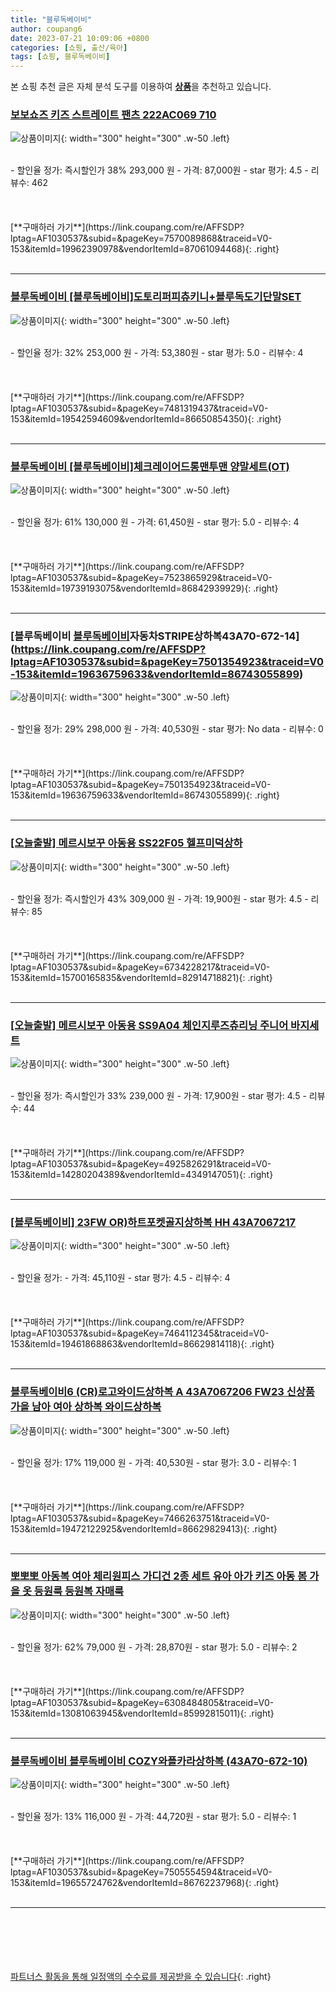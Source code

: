 ```yaml
---
title: "블루독베이비"
author: coupang6
date: 2023-07-21 10:09:06 +0800
categories: [쇼핑, 출산/육아]
tags: [쇼핑, 블루독베이비]
---
```


본 쇼핑 추천 글은 자체 분석 도구를 이용하여 [**상품**](https://link.coupang.com/a/bao1ui)을 추천하고 있습니다.

### [보보쇼즈 키즈 스트레이트 팬츠 222AC069 710](https://link.coupang.com/re/AFFSDP?lptag=AF1030537&subid=&pageKey=7570089868&traceid=V0-153&itemId=19962390978&vendorItemId=87061094468)

![상품이미지](https://thumbnail8.coupangcdn.com/thumbnails/remote/230x230ex/image/vendor_inventory/8637/3da456d897e335ce7a7903b5fdcd0872480785cf5e871b7ea9f30e21c1ba.jpeg){: width="300" height="300" .w-50 .left}


<br>
- 할인율 정가: 즉시할인가 38%  293,000   원
- 가격: 87,000원
- star 평가: 4.5
- 리뷰수: 462
<br>
<br>
<br>
<br>
[**구매하러 가기**](https://link.coupang.com/re/AFFSDP?lptag=AF1030537&subid=&pageKey=7570089868&traceid=V0-153&itemId=19962390978&vendorItemId=87061094468){: .right}
<br>
<br>

---

### [블루독베이비 [블루독베이비]도토리퍼피츄키니+블루독도기단말SET](https://link.coupang.com/re/AFFSDP?lptag=AF1030537&subid=&pageKey=7481319437&traceid=V0-153&itemId=19542594609&vendorItemId=86650854350)

![상품이미지](https://thumbnail8.coupangcdn.com/thumbnails/remote/230x230ex/image/vendor_inventory/f8d5/12a5eb04bfdb4dd631a9d2c3b7244cd9ef35e55464aedba259f663464d9c.JPG){: width="300" height="300" .w-50 .left}


<br>
- 할인율 정가: 32%  253,000   원
- 가격: 53,380원
- star 평가: 5.0
- 리뷰수: 4
<br>
<br>
<br>
<br>
[**구매하러 가기**](https://link.coupang.com/re/AFFSDP?lptag=AF1030537&subid=&pageKey=7481319437&traceid=V0-153&itemId=19542594609&vendorItemId=86650854350){: .right}
<br>
<br>

---

### [블루독베이비 [블루독베이비]체크레이어드롱맨투맨 양말세트(OT)](https://link.coupang.com/re/AFFSDP?lptag=AF1030537&subid=&pageKey=7523865929&traceid=V0-153&itemId=19739193075&vendorItemId=86842939929)

![상품이미지](https://thumbnail8.coupangcdn.com/thumbnails/remote/230x230ex/image/vendor_inventory/de49/fb47ba129d8154d7ea0985da087f6714673190014f50e7370b6ec852e5c5.jpg){: width="300" height="300" .w-50 .left}


<br>
- 할인율 정가: 61%  130,000   원
- 가격: 61,450원
- star 평가: 5.0
- 리뷰수: 4
<br>
<br>
<br>
<br>
[**구매하러 가기**](https://link.coupang.com/re/AFFSDP?lptag=AF1030537&subid=&pageKey=7523865929&traceid=V0-153&itemId=19739193075&vendorItemId=86842939929){: .right}
<br>
<br>

---

### [블루독베이비 [블루독베이비](GN)자동차STRIPE상하복43A70-672-14](https://link.coupang.com/re/AFFSDP?lptag=AF1030537&subid=&pageKey=7501354923&traceid=V0-153&itemId=19636759633&vendorItemId=86743055899)

![상품이미지](https://thumbnail6.coupangcdn.com/thumbnails/remote/230x230ex/image/vendor_inventory/78bd/ced9db411ddc0a8a212f2d167684bfb1a267ecc3c7da73c98532b0d17cb8.jpg){: width="300" height="300" .w-50 .left}


<br>
- 할인율 정가: 29%  298,000   원
- 가격: 40,530원
- star 평가: No data
- 리뷰수: 0
<br>
<br>
<br>
<br>
[**구매하러 가기**](https://link.coupang.com/re/AFFSDP?lptag=AF1030537&subid=&pageKey=7501354923&traceid=V0-153&itemId=19636759633&vendorItemId=86743055899){: .right}
<br>
<br>

---

### [[오늘출발] 메르시보꾸 아동용 SS22F05 헬프미덕상하](https://link.coupang.com/re/AFFSDP?lptag=AF1030537&subid=&pageKey=6734228217&traceid=V0-153&itemId=15700165835&vendorItemId=82914718821)

![상품이미지](https://thumbnail8.coupangcdn.com/thumbnails/remote/230x230ex/image/vendor_inventory/0397/2d1bc28e383f94b9a254c6fde29335cd7a5952d0fc28c56367f8ba9a3681.jpg){: width="300" height="300" .w-50 .left}


<br>
- 할인율 정가: 즉시할인가 43%  309,000   원
- 가격: 19,900원
- star 평가: 4.5
- 리뷰수: 85
<br>
<br>
<br>
<br>
[**구매하러 가기**](https://link.coupang.com/re/AFFSDP?lptag=AF1030537&subid=&pageKey=6734228217&traceid=V0-153&itemId=15700165835&vendorItemId=82914718821){: .right}
<br>
<br>

---

### [[오늘출발] 메르시보꾸 아동용 SS9A04 체인지루즈츄리닝 주니어 바지세트](https://link.coupang.com/re/AFFSDP?lptag=AF1030537&subid=&pageKey=4925826291&traceid=V0-153&itemId=14280204389&vendorItemId=4349147051)

![상품이미지](https://thumbnail9.coupangcdn.com/thumbnails/remote/230x230ex/image/vendor_inventory/6a89/7a6ca7892a456cc273524374c84026c1f6ea5f2ebe75ea47b05af4e6044d.jpg){: width="300" height="300" .w-50 .left}


<br>
- 할인율 정가: 즉시할인가 33%  239,000   원
- 가격: 17,900원
- star 평가: 4.5
- 리뷰수: 44
<br>
<br>
<br>
<br>
[**구매하러 가기**](https://link.coupang.com/re/AFFSDP?lptag=AF1030537&subid=&pageKey=4925826291&traceid=V0-153&itemId=14280204389&vendorItemId=4349147051){: .right}
<br>
<br>

---

### [[블루독베이비] 23FW OR)하트포켓골지상하복 HH 43A7067217](https://link.coupang.com/re/AFFSDP?lptag=AF1030537&subid=&pageKey=7464112345&traceid=V0-153&itemId=19461868863&vendorItemId=86629814118)

![상품이미지](https://thumbnail8.coupangcdn.com/thumbnails/remote/230x230ex/image/vendor_inventory/0d14/c0d56ac376ba508ceff3815bb7f7488230fdf1c7a13502d5a6aa857a1c74.jpg){: width="300" height="300" .w-50 .left}


<br>
- 할인율 정가: 
- 가격: 45,110원
- star 평가: 4.5
- 리뷰수: 4
<br>
<br>
<br>
<br>
[**구매하러 가기**](https://link.coupang.com/re/AFFSDP?lptag=AF1030537&subid=&pageKey=7464112345&traceid=V0-153&itemId=19461868863&vendorItemId=86629814118){: .right}
<br>
<br>

---

### [블루독베이비6 (CR)로고와이드상하복 A 43A7067206 FW23 신상품 가을 남아 여아 상하복 와이드상하복](https://link.coupang.com/re/AFFSDP?lptag=AF1030537&subid=&pageKey=7466263751&traceid=V0-153&itemId=19472122925&vendorItemId=86629829413)

![상품이미지](https://thumbnail10.coupangcdn.com/thumbnails/remote/230x230ex/image/vendor_inventory/e756/d4e234e19e9e0a9c36d33740372180d1c3f6fcf0418833deb67adc1f59b8.jpg){: width="300" height="300" .w-50 .left}


<br>
- 할인율 정가: 17%  119,000   원
- 가격: 40,530원
- star 평가: 3.0
- 리뷰수: 1
<br>
<br>
<br>
<br>
[**구매하러 가기**](https://link.coupang.com/re/AFFSDP?lptag=AF1030537&subid=&pageKey=7466263751&traceid=V0-153&itemId=19472122925&vendorItemId=86629829413){: .right}
<br>
<br>

---

### [뽀뽀뽀 아동복 여아 체리원피스 가디건 2종 세트 유아 아가 키즈 아동 봄 가을 옷 등원룩 등원복 자매룩](https://link.coupang.com/re/AFFSDP?lptag=AF1030537&subid=&pageKey=6308484805&traceid=V0-153&itemId=13081063945&vendorItemId=85992815011)

![상품이미지](https://thumbnail6.coupangcdn.com/thumbnails/remote/230x230ex/image/vendor_inventory/0910/09ca506778fbe012b0f17492bb6bb63943794b408607021d6724464749f4.jpg){: width="300" height="300" .w-50 .left}


<br>
- 할인율 정가: 62%  79,000   원
- 가격: 28,870원
- star 평가: 5.0
- 리뷰수: 2
<br>
<br>
<br>
<br>
[**구매하러 가기**](https://link.coupang.com/re/AFFSDP?lptag=AF1030537&subid=&pageKey=6308484805&traceid=V0-153&itemId=13081063945&vendorItemId=85992815011){: .right}
<br>
<br>

---

### [블루독베이비 블루독베이비 COZY와플카라상하복 (43A70-672-10)](https://link.coupang.com/re/AFFSDP?lptag=AF1030537&subid=&pageKey=7505554594&traceid=V0-153&itemId=19655724762&vendorItemId=86762237968)

![상품이미지](https://thumbnail8.coupangcdn.com/thumbnails/remote/230x230ex/image/vendor_inventory/0313/972a80ea17f8c15cc97635acb2e0edbde76f89f421bee214b9f02765ed19.jpg){: width="300" height="300" .w-50 .left}


<br>
- 할인율 정가: 13%  116,000   원
- 가격: 44,720원
- star 평가: 5.0
- 리뷰수: 1
<br>
<br>
<br>
<br>
[**구매하러 가기**](https://link.coupang.com/re/AFFSDP?lptag=AF1030537&subid=&pageKey=7505554594&traceid=V0-153&itemId=19655724762&vendorItemId=86762237968){: .right}
<br>
<br>

---
<br><br><br><br><br> [파트너스 활동을 통해 일정액의 수수료를 제공받을 수 있습니다](https://link.coupang.com/a/bao1ui){: .right}